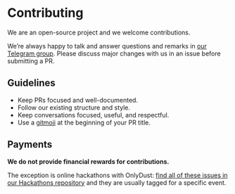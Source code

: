 # Contributing

We are an open-source project and we welcome contributions.

We’re always happy to talk and answer questions and remarks in [our Telegram group](https://t.me/hyli_org). Please discuss major changes with us in an issue before submitting a PR.

## **Guidelines**

- Keep PRs focused and well-documented.
- Follow our existing structure and style.
- Keep conversations focused, useful, and respectful.
- Use a [gitmoji](https://gitmoji.dev/) at the beginning of your PR title.

## Payments

**We do not provide financial rewards for contributions.**

The exception is online hackathons with OnlyDust: [find all of these issues in our Hackathons repository](https://github.com/hyli-org/hackathons) and they are usually tagged for a specific event.
